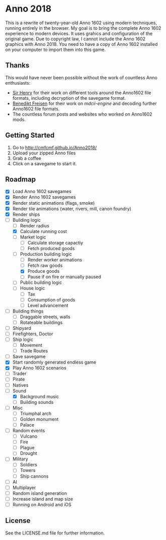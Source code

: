 # Anno 2018

This is a rewrite of twenty-year-old Anno 1602 using modern techniques, running
entirely in the browser.
My goal is to bring the complete Anno 1602 experience to modern devices.
It uses grahics and configuration of the original game. Due to copyright law,
I cannot include the Anno 1602 graphics with Anno 2018. You need to have a copy of
Anno 1602 installed on your computer to import them into this game.

## Thanks

This would have never been possible without the work of countless Anno enthusiasts:
- [Sir Henry](https://github.com/wzurborg) for their work on different tools around
  the Anno1602 file formats, including decryption of the savegame format.
- [Benedikt Freisen](https://github.com/roybaer) for their work on _mdcii-engine_
  and decoding further Anno1602 file formats.
- The countless forum posts and websites who worked on Anno1602 mods.

## Getting Started

1. Go to http://cmfcmf.github.io/Anno2018/
2. Upload your zipped Anno files
3. Grab a coffee
4. Click on a savegame to start it.

## Roadmap

- [x] Load Anno 1602 savegames
- [x] Render Anno 1602 savegames
- [x] Render static animations (flags, smoke)
- [x] Render tile animations (water, rivers, mill, canon foundry)
- [x] Render ships
- [ ] Building logic
  - [ ] Render radius
  - [x] Calculate running cost
  - [ ] Market logic
    - [ ] Calculate storage capactiy
    - [ ] Fetch produced goods
  - [ ] Production building logic
    - [ ] Render worker animations
    - [ ] Fetch raw goods
    - [x] Produce goods
    - [ ] Pause if on fire or manually paused
  - [ ] Public building logic
  - [ ] House logic
    - [ ] Tax
    - [ ] Consumption of goods
    - [ ] Level advancement
- [ ] Building things
  - [ ] Draggable streets, walls
  - [ ] Rotateable buildings
- [ ] Shipyard
- [ ] Firefighters, Doctor
- [ ] Ship logic
  - [ ] Movement
  - [ ] Trade Routes
- [ ] Save savegame
- [x] Start randomly generated endless game
- [x] Play Anno 1602 scenarios
- [ ] Trader
- [ ] Pirate
- [ ] Natives
- [ ] Sound
  - [x] Background music
  - [ ] Building sounds
- [ ] Misc
  - [ ] Triumphal arch
  - [ ] Golden monument
  - [ ] Palace
- [ ] Random events
  - [ ] Vulcano
  - [ ] Fire
  - [ ] Plague
  - [ ] Drought
- [ ] Military
  - [ ] Soldiers
  - [ ] Towers
  - [ ] Ship cannons
- [ ] AI
- [ ] Multiplayer
- [ ] Random island generation
- [ ] Increase island and map size
- [ ] Running on Android and iOS

## License

See the LICENSE.md file for further information.
